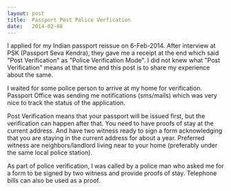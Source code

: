 ```yaml
---
layout: post
title:  Passport Post Police Verfication
date:   2014-02-08
---
```


I applied for my Indian passport reissue on 6-Feb-2014. After interview at PSK
(Passport Seva Kendra), they gave me a receipt at the end which said "Post
Verification" as "Police Verification Mode".  I did not knew what "Post
Verification" means at that time and this post is to share my experience about
the same.

I waited for some police person to arrive at my home for verification.  Passport
Office was sending me notifications (sms/mails) which was very nice to track
the status of the application. 

Post Verification means that your passport will be issued first, but the
verification can happen after that.  You need to have proofs of stay at the
current address.  And have two witness ready to sign a form acknowledging that
you are staying in the current address for about a year.  Preferred witness are
neighbors/landlord living near to your home (preferably under the same local
police station).

As part of police verification, I was called by a police man who asked me for a
form to be signed by two witness and provide proofs of stay. Telephone bills
can also be used as a proof.


